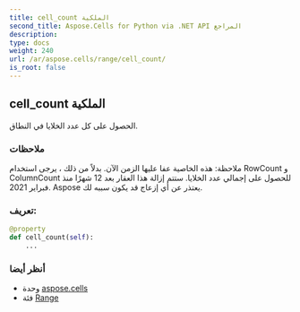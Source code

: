 ```yaml
---
title: cell_count الملكية
second_title: Aspose.Cells for Python via .NET API المراجع
description:
type: docs
weight: 240
url: /ar/aspose.cells/range/cell_count/
is_root: false
---
```

##  cell_count الملكية

الحصول على كل عدد الخلايا في النطاق.

###  ملاحظات

 ملاحظة: هذه الخاصية عفا عليها الزمن الآن.
بدلاً من ذلك ، يرجى استخدام RowCount و ColumnCount للحصول على إجمالي عدد الخلايا.
 ستتم إزالة هذا العقار بعد 12 شهرًا منذ فبراير 2021.
Aspose يعتذر عن أي إزعاج قد يكون سببه لك.
###  تعريف:
```python
@property
def cell_count(self):
    ...
```

###  أنظر أيضا
* وحدة [aspose.cells](../../)
* فئة [Range](/cells/python-net/ar/aspose.cells/range)
